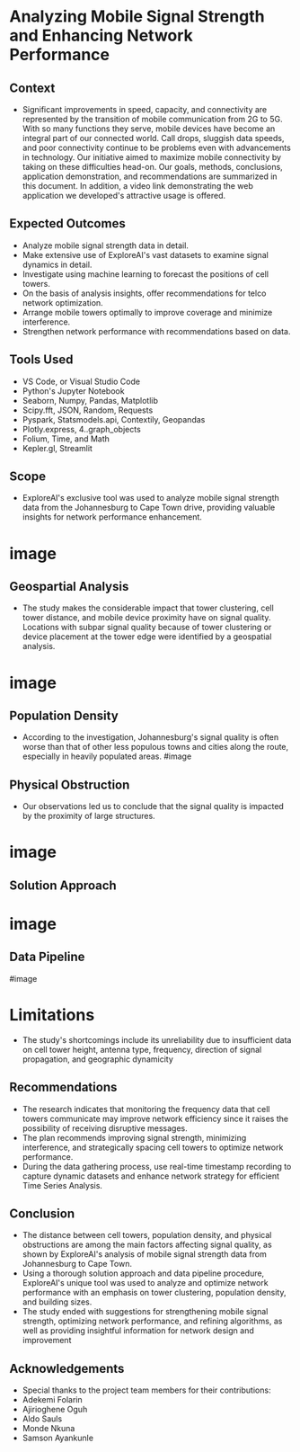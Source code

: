 # Analyzing Mobile Signal Strength and Enhancing Network Performance

## Context
- Significant improvements in speed, capacity, and connectivity are represented by the transition of mobile communication from 2G to 5G. With so many functions they serve, mobile devices have become an integral part of our connected world. Call drops, sluggish data speeds, and poor connectivity continue to be problems even with advancements in technology. Our initiative aimed to maximize mobile connectivity by taking on these difficulties head-on. Our goals, methods, conclusions, application demonstration, and recommendations are summarized in this document. In addition, a video link demonstrating the web application we developed's attractive usage is offered.


## Expected Outcomes
- Analyze mobile signal strength data in detail.
- Make extensive use of ExploreAI's vast datasets to examine signal dynamics in detail.
- Investigate using machine learning to forecast the positions of cell towers.
- On the basis of analysis insights, offer recommendations for telco network optimization.
- Arrange mobile towers optimally to improve coverage and minimize interference.
- Strengthen network performance with recommendations based on data.


## Tools Used
- VS Code, or Visual Studio Code
- Python's Jupyter Notebook
- Seaborn, Numpy, Pandas, Matplotlib
- Scipy.fft, JSON, Random, Requests
- Pyspark, Statsmodels.api, Contextily, Geopandas
- Plotly.express, 4..graph_objects
- Folium, Time, and Math
- Kepler.gl, Streamlit

## Scope 
- ExploreAI's exclusive tool was used to analyze mobile signal strength data from the Johannesburg to Cape Town drive, providing valuable insights for network performance enhancement.
# image

## Geospartial Analysis
- The study makes the considerable impact that tower clustering, cell tower distance, and mobile device proximity have on signal quality. Locations with subpar signal quality because of tower clustering or device placement at the tower edge were identified by a geospatial analysis.
# image

## Population Density
- According to the investigation, Johannesburg's signal quality is often worse than that of other less populous towns and cities along the route, especially in heavily populated areas.
#image

## Physical Obstruction
- Our observations led us to conclude that the signal quality is impacted by the proximity of large structures.
# image

## Solution Approach
# image

## Data Pipeline
#image

# Limitations
- The study's shortcomings include its unreliability due to insufficient data on cell tower height, antenna type, frequency, direction of signal propagation, and geographic dynamicity

## Recommendations
- The research indicates that monitoring the frequency data that cell towers communicate may improve network efficiency since it raises the possibility of receiving disruptive messages.
- The plan recommends improving signal strength, minimizing interference, and strategically spacing cell towers to optimize network performance.
- During the data gathering process, use real-time timestamp recording to capture dynamic datasets and enhance network strategy for efficient Time Series Analysis.

## Conclusion
- The distance between cell towers, population density, and physical obstructions are among the main factors affecting signal quality, as shown by ExploreAI's analysis of mobile signal strength data from Johannesburg to Cape Town.
- Using a thorough solution approach and data pipeline procedure, ExploreAI's unique tool was used to analyze and optimize network performance with an emphasis on tower clustering, population density, and building sizes.
- The study ended with suggestions for strengthening mobile signal strength, optimizing network performance, and refining algorithms, as well as providing insightful information for network design and improvement

## Acknowledgements
- Special thanks to the project team members for their contributions:
- Adekemi Folarin
- Ajirioghene Oguh
- Aldo Sauls
- Monde Nkuna
- Samson Ayankunle


